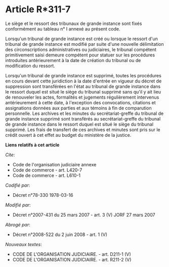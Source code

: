 # Article R*311-7

Le siège et le ressort des tribunaux de grande instance sont fixés conformément au tableau n° I annexé au présent code.

Lorsqu'un tribunal de grande instance est créé ou lorsque le ressort d'un tribunal de grande instance est modifié par suite
d'une nouvelle délimitation des circonscriptions administratives ou judiciaires, le tribunal compétent primitivement saisi
demeure compétent pour statuer sur les procédures introduites antérieurement à la date de création du tribunal ou de
modification du ressort.

Lorsqu'un tribunal de grande instance est supprimé, toutes les procédures en cours devant cette juridiction à la date
d'entrée en vigueur du décret de suppression sont transférées en l'état au tribunal de grande instance dans le ressort duquel
est situé le siège du tribunal supprimé sans qu'il y ait lieu de renouveler les actes, formalités et jugements régulièrement
intervenus antérieurement à cette date, à l'exception des convocations, citations et assignations données aux parties et aux
témoins à fin de comparution personnelle. Les archives et les minutes du secrétariat-greffe du tribunal de grande instance
supprimé sont transférés au secrétariat-greffe du tribunal de grande instance dans le ressort duquel est situé le siège du
tribunal supprimé. Les frais de transfert de ces archives et minutes sont pris sur le crédit ouvert à cet effet au budget du
ministère de la justice.

**Liens relatifs à cet article**

_Cite_:

  - Code de l'organisation judiciaire annexe
  - Code de commerce - art. L420-7
  - Code de commerce - art. L610-1

_Codifié par_:

  - Décret n°78-330 1978-03-16

_Modifié par_:

  - Décret n°2007-431 du 25 mars 2007 - art. 3 (V) JORF 27 mars 2007

_Abrogé par_:

  - Décret n°2008-522 du 2 juin 2008 - art. 1 (V)

_Nouveaux textes_:

  - CODE DE L'ORGANISATION JUDICIAIRE. - art. D211-1 (V)
  - CODE DE L'ORGANISATION JUDICIAIRE. - art. R211-2 (V)

